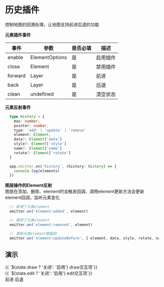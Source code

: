 # 历史插件
控制地图的回溯处理，让地图支持前进后退的功能

**元素插件事件**

| 事件      |   参数    |  是否必填   |     描述    |
| ---- | ---- | ---- | ---- |
| enable |  ElementOptions  |  是  |  启用插件 |
| close |  Element  |  是  |  禁用插件 |
| forward |  Layer  |  是  |  前进 |
| back |  Layer  |  是  |  后退 |
| clean |  undefined  |  是  |  清空状态 |

**元素反射事件**

```ts
  type History = {
    max: number,
    pointer: number,
    type: 'add' | 'update' | 'remove'
    element: Element,
    data?: Element['data']
    style?: Element['style']
    name?: Element['name']
    rotate?: Element['rotate']
  }

  app.emitter.on('history', (history: History) => {
    console.log(elements)
  })
```


**图层操作的Element反射**  
图层在添加、删除、element时会触发回调、调用element更新方法会更新element回调，监听元素变化
```ts
  // 新增了元素element
  emitter.on('element:added', element)

  // 删除了元素element
  emitter.on('element:removed', element)

  // 更新元素element数据前
  emitter.on('element:updateBefore', { element, data, style, rotate, name })

```

## 演示


<div class="w-[500px] h-[700px]">
  <div class="flex w-full flex-col">
    <div class="flex mb-2 items-center">
      <el-select :modelValue="state.drawType" @change="changeDrawType">
        <el-option value="ap" label="ap"></el-option>
      </el-select>
      <el-button class="ml-2 " @click="switcher('draw', !state.draw)" type="primary">{{ `${state.draw ? '关闭': '启用'} draw交互项`}}</el-button>
    </div>
    <div class="flex mb-2">
      <el-button class="mr-2"  @click="switcher('edit', !state.edit)" type="primary">{{ `${state.edit ? '关闭': '启用'} edit交互项`}}</el-button>
    </div>
    <div class="flex mb-2">
      <el-button class="mr-2"  @click="historyHandle('forward')" type="primary">前进</el-button>
      <el-button class="mr-2"  @click="historyHandle('back')" type="primary">后退</el-button>
    </div>
  </div>
  <div class="w-[500px] h-[500px] border" ref="mapRef"></div>
</div>

<script setup>
  import { ref, onMounted, reactive } from 'vue'
  import { createApp } from '@web-map-service/map2d-app'

  let app 

  const state = reactive({
    draw: false,
    drawType: 'ap',
    edit: false,
  })

  const mapRef = ref()

  let [draw, edit, history] = []

  function changeDrawType(type) {
    state.drawType = type
    draw.use(type)
  }

  function switcher(type, status) {
    if (status) {
      enable(type)
      return
    }
    close(type)
  }

  function historyHandle(type) {
    if (type === 'forward') {
      history.forward()
    } else if (type === 'back') {
      history.back()
    }
  }


  function enable(type) {
    switch(type) {
      case 'draw': 
        draw.enable()
        break
      case 'edit': 
        edit.enable()
        break
    }
    state[type] = true
  }

  function close(type) {
    switch(type) {
      case 'draw': 
        draw.close()
        break
      case 'edit': 
        edit.close()
        break
    }
    state[type] = false
  }


  onMounted(()=>{
    app = createApp({
      el: mapRef.value,
      baseMap: {
        url: '/images/map.jpg'
      },
    })
    console.log(app.tools)
    draw = app.tools.draw
    edit = app.tools.edit
    history = app.tools.history
    history.enable()
    changeDrawType(state.drawType)
  })

</script>